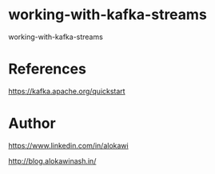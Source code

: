 # working-with-kafka-streams
working-with-kafka-streams

# References
https://kafka.apache.org/quickstart

# Author
https://www.linkedin.com/in/alokawi

http://blog.alokawinash.in/
